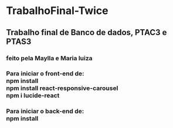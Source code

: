 # TrabalhoFinal-Twice
<h2> Trabalho final de Banco de dados, PTAC3 e PTAS3</h2>
<h3> feito pela Maylla e Maria luiza </h3>
<h3>Para iniciar o front-end de: <br/>
npm install <br/>
npm install react-responsive-carousel <br/>
npm i lucide-react
</h3>

<h3>Para iniciar o back-end de: <br/>
npm install
</h3>


